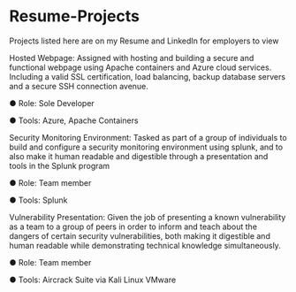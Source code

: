 # Resume-Projects
Projects listed here are on my Resume and LinkedIn for employers to view

Hosted Webpage: Assigned with hosting and building a secure and functional webpage using Apache containers and Azure cloud services. Including a valid SSL certification, load balancing, backup database servers and a secure SSH connection avenue.

● Role: Sole Developer

● Tools: Azure, Apache Containers

Security Monitoring Environment:  Tasked as part of a group of individuals to build and configure a security monitoring environment using splunk, and to also make it human readable and digestible through a presentation and tools in the Splunk program

● Role: Team member

● Tools: Splunk

Vulnerability Presentation: Given the job of presenting a known vulnerability as a team to a group of peers in order to inform and teach about the dangers of certain security vulnerabilities, both making it digestible and human readable while demonstrating technical knowledge simultaneously.

● Role: Team member 

● Tools: Aircrack Suite via Kali Linux VMware
